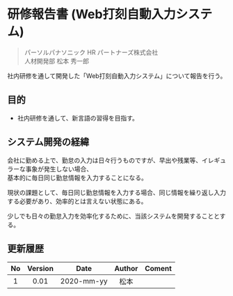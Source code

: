 # 研修報告書 (Web打刻自動入力システム)

> パーソルパナソニック HR パートナーズ株式会社  
> 人材開発部 松本 秀一郎

社内研修を通して開発した「Web打刻自動入力システム」について報告を行う。

## 目的

+ 社内研修を通して、新言語の習得を目指す。

## システム開発の経緯

会社に勤める上で、勤怠の入力は日々行うものですが、早出や残業等、イレギュラーな事象が発生しない場合、  
基本的に毎日同じ勤怠情報を入力することになる。

現状の課題として、毎日同じ勤怠情報を入力する場合、同じ情報を繰り返し入力する必要があり、効率的とは言えない状態にある。

少しでも日々の勤怠入力を効率化するために、当該システムを開発することとする。

## 更新履歴

|No |Version|Date       |Author|Coment|
|:-:|:-----:|:---------:|:----:|:-----|
|1  |0.01   |2020-mm-yy |松本  |      |
